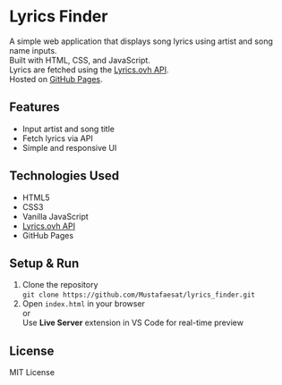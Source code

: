 # Lyrics Finder

A simple web application that displays song lyrics using artist and song name inputs.  
Built with HTML, CSS, and JavaScript.  
Lyrics are fetched using the [Lyrics.ovh API](https://lyrics.ovh).  
Hosted on [GitHub Pages](https://your-username.github.io/lyrics-finder/).

## Features
- Input artist and song title
- Fetch lyrics via API
- Simple and responsive UI

## Technologies Used
- HTML5
- CSS3
- Vanilla JavaScript
- [Lyrics.ovh API](https://lyrics.ovh)
- GitHub Pages

## Setup & Run
1. Clone the repository  
   `git clone https://github.com/Mustafaesat/lyrics_finder.git`
2. Open `index.html` in your browser  
   or  
   Use **Live Server** extension in VS Code for real-time preview

## License
MIT License
